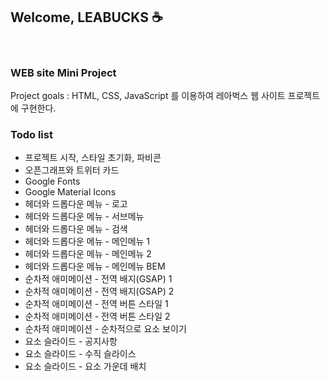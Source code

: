 <h2>Welcome, LEABUCKS ☕️ </h2>
<br>
<h3>WEB site Mini Project</h3>
Project goals : HTML, CSS, JavaScript 를 이용하여 레아벅스 웹 사이트 프로젝트에 구현한다.
<br>
<h3>Todo list</h3>
<ul>
    <li>프로젝트 시작, 스타일 초기화, 파비콘</li>
    <li>오픈그래프와 트위터 카드</li>
    <li>Google Fonts</li>
    <li>Google Material Icons</li>
    <li>헤더와 드롭다운 메뉴 - 로고</li>
    <li>헤더와 드롭다운 메뉴 - 서브메뉴</li>
    <li>헤더와 드롭다운 메뉴 - 검색</li>
    <li>헤더와 드롭다운 메뉴 - 메인메뉴 1</li>
    <li>헤더와 드롭다운 메뉴 - 메인메뉴 2</li>
    <li>헤더와 드롭다운 메뉴 - 메인메뉴 BEM</li>
    <li>순차적 애미메이션 - 전역 배지(GSAP) 1</li>
    <li>순차적 애미메이션 - 전역 배지(GSAP) 2</li>
    <li>순차적 애미메이션 - 전역 버튼 스타일 1</li>
    <li>순차적 애미메이션 - 전역 버튼 스타일 2</li>
    <li>순차적 애미메이션 - 순차적으로 요소 보이기</li>
    <li>요소 슬라이드 - 공지사항</li>
    <li>요소 슬라이드 - 수직 슬라이스</li>
    <li>요소 슬라이드 - 요소 가운데 배치</li>
</ul>
